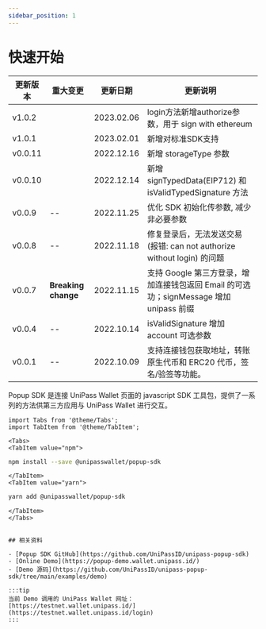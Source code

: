 ```yaml
---
sidebar_position: 1
---
```


# 快速开始

| 更新版本 | 重大变更        | 更新日期   | 更新说明                                                                               |
| -------- | --------------- | ---------- | -------------------------------------------------------------------------------------- |
| v1.0.2 |                      | 2023.02.06    | login方法新增authorize参数，用于 sign with ethereum |
| v1.0.1 |                      | 2023.02.01    | 新增对标准SDK支持 |
| v0.0.11 |                     | 2022.12.16   | 新增 storageType 参数 |
| v0.0.10 |                     | 2022.12.14   | 新增 signTypedData(EIP712) 和 isValidTypedSignature 方法|
| v0.0.9   | --              | 2022.11.25 | 优化 SDK 初始化传参数, 减少非必要参数                           |
| v0.0.8   | --              | 2022.11.18 | 修复登录后，无法发送交易 (报错: can not authorize without login) 的问题                |
| v0.0.7   | **Breaking change** | 2022.11.15 | 支持 Google 第三方登录，增加连接钱包返回 Email 的可选功；signMessage 增加 unipass 前缀 |
| v0.0.4   | --              | 2022.10.14 | isValidSignature 增加 account 可选参数                                                 |
| v0.0.1   | --              | 2022.10.09 | 支持连接钱包获取地址，转账原生代币和 ERC20 代币，签名/验签等功能。                     |

Popup SDK 是连接 UniPass Wallet 页面的 javascript SDK 工具包，提供了一系列的方法供第三方应用与 UniPass Wallet 进行交互。

```mdx-code-block
import Tabs from '@theme/Tabs';
import TabItem from '@theme/TabItem';
```

```mdx-code-block
<Tabs>
<TabItem value="npm">
```

```bash
npm install --save @unipasswallet/popup-sdk
```

```mdx-code-block
</TabItem>
<TabItem value="yarn">
```

```bash
yarn add @unipasswallet/popup-sdk
```

```mdx-code-block
</TabItem>
</Tabs>


## 相关资料

- [Popup SDK GitHub](https://github.com/UniPassID/unipass-popup-sdk)
- [Online Demo](https://popup-demo.wallet.unipass.id/)
- [Demo 源码](https://github.com/UniPassID/unipass-popup-sdk/tree/main/examples/demo)

:::tip
当前 Demo 调用的 UniPass Wallet 网址：[https://testnet.wallet.unipass.id/](https://testnet.wallet.unipass.id/login)
:::
```
